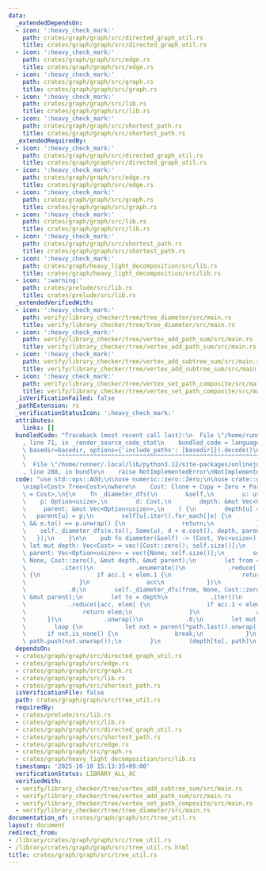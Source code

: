 ```yaml
---
data:
  _extendedDependsOn:
  - icon: ':heavy_check_mark:'
    path: crates/graph/graph/src/directed_graph_util.rs
    title: crates/graph/graph/src/directed_graph_util.rs
  - icon: ':heavy_check_mark:'
    path: crates/graph/graph/src/edge.rs
    title: crates/graph/graph/src/edge.rs
  - icon: ':heavy_check_mark:'
    path: crates/graph/graph/src/graph.rs
    title: crates/graph/graph/src/graph.rs
  - icon: ':heavy_check_mark:'
    path: crates/graph/graph/src/lib.rs
    title: crates/graph/graph/src/lib.rs
  - icon: ':heavy_check_mark:'
    path: crates/graph/graph/src/shortest_path.rs
    title: crates/graph/graph/src/shortest_path.rs
  _extendedRequiredBy:
  - icon: ':heavy_check_mark:'
    path: crates/graph/graph/src/directed_graph_util.rs
    title: crates/graph/graph/src/directed_graph_util.rs
  - icon: ':heavy_check_mark:'
    path: crates/graph/graph/src/edge.rs
    title: crates/graph/graph/src/edge.rs
  - icon: ':heavy_check_mark:'
    path: crates/graph/graph/src/graph.rs
    title: crates/graph/graph/src/graph.rs
  - icon: ':heavy_check_mark:'
    path: crates/graph/graph/src/lib.rs
    title: crates/graph/graph/src/lib.rs
  - icon: ':heavy_check_mark:'
    path: crates/graph/graph/src/shortest_path.rs
    title: crates/graph/graph/src/shortest_path.rs
  - icon: ':heavy_check_mark:'
    path: crates/graph/heavy_light_decomposition/src/lib.rs
    title: crates/graph/heavy_light_decomposition/src/lib.rs
  - icon: ':warning:'
    path: crates/prelude/src/lib.rs
    title: crates/prelude/src/lib.rs
  _extendedVerifiedWith:
  - icon: ':heavy_check_mark:'
    path: verify/library_checker/tree/tree_diameter/src/main.rs
    title: verify/library_checker/tree/tree_diameter/src/main.rs
  - icon: ':heavy_check_mark:'
    path: verify/library_checker/tree/vertex_add_path_sum/src/main.rs
    title: verify/library_checker/tree/vertex_add_path_sum/src/main.rs
  - icon: ':heavy_check_mark:'
    path: verify/library_checker/tree/vertex_add_subtree_sum/src/main.rs
    title: verify/library_checker/tree/vertex_add_subtree_sum/src/main.rs
  - icon: ':heavy_check_mark:'
    path: verify/library_checker/tree/vertex_set_path_composite/src/main.rs
    title: verify/library_checker/tree/vertex_set_path_composite/src/main.rs
  _isVerificationFailed: false
  _pathExtension: rs
  _verificationStatusIcon: ':heavy_check_mark:'
  attributes:
    links: []
  bundledCode: "Traceback (most recent call last):\n  File \"/home/runner/.local/lib/python3.12/site-packages/onlinejudge_verify/documentation/build.py\"\
    , line 71, in _render_source_code_stat\n    bundled_code = language.bundle(stat.path,\
    \ basedir=basedir, options={'include_paths': [basedir]}).decode()\n          \
    \         ^^^^^^^^^^^^^^^^^^^^^^^^^^^^^^^^^^^^^^^^^^^^^^^^^^^^^^^^^^^^^^^^^^^^^^^^^^^^^^^^^\n\
    \  File \"/home/runner/.local/lib/python3.12/site-packages/onlinejudge_verify/languages/rust.py\"\
    , line 288, in bundle\n    raise NotImplementedError\nNotImplementedError\n"
  code: "use std::ops::Add;\n\nuse numeric::zero::Zero;\n\nuse crate::graph::Tree;\n\
    \nimpl<Cost> Tree<Cost>\nwhere\n    Cost: Clone + Copy + Zero + PartialOrd + Add<Output\
    \ = Cost>,\n{\n    fn _diameter_dfs(\n        &self,\n        u: usize,\n    \
    \    p: Option<usize>,\n        d: Cost,\n        depth: &mut Vec<Cost>,\n   \
    \     parent: &mut Vec<Option<usize>>,\n    ) {\n        depth[u] = d;\n     \
    \   parent[u] = p;\n        self[u].iter().for_each(|e| {\n            if p.is_some()\
    \ && e.to() == p.unwrap() {\n                return;\n            }\n        \
    \    self._diameter_dfs(e.to(), Some(u), d + e.cost(), depth, parent);\n     \
    \   });\n    }\n\n    pub fn diameter(&self) -> (Cost, Vec<usize>) {\n       \
    \ let mut depth: Vec<Cost> = vec![Cost::zero(); self.size()];\n        let mut\
    \ parent: Vec<Option<usize>> = vec![None; self.size()];\n        self._diameter_dfs(0,\
    \ None, Cost::zero(), &mut depth, &mut parent);\n        let from = depth\n  \
    \          .iter()\n            .enumerate()\n            .reduce(|acc, elem|\
    \ {\n                if acc.1 < elem.1 {\n                    return elem;\n \
    \               }\n                acc\n            })\n            .unwrap()\n\
    \            .0;\n        self._diameter_dfs(from, None, Cost::zero(), &mut depth,\
    \ &mut parent);\n        let to = depth\n            .iter()\n            .enumerate()\n\
    \            .reduce(|acc, elem| {\n                if acc.1 < elem.1 {\n    \
    \                return elem;\n                }\n                acc\n      \
    \      })\n            .unwrap()\n            .0;\n        let mut path = vec![to];\n\
    \        loop {\n            let nxt = parent[*path.last().unwrap()];\n      \
    \      if nxt.is_none() {\n                break;\n            }\n           \
    \ path.push(nxt.unwrap());\n        }\n        (depth[to], path)\n    }\n}\n"
  dependsOn:
  - crates/graph/graph/src/directed_graph_util.rs
  - crates/graph/graph/src/edge.rs
  - crates/graph/graph/src/graph.rs
  - crates/graph/graph/src/lib.rs
  - crates/graph/graph/src/shortest_path.rs
  isVerificationFile: false
  path: crates/graph/graph/src/tree_util.rs
  requiredBy:
  - crates/prelude/src/lib.rs
  - crates/graph/graph/src/lib.rs
  - crates/graph/graph/src/directed_graph_util.rs
  - crates/graph/graph/src/shortest_path.rs
  - crates/graph/graph/src/edge.rs
  - crates/graph/graph/src/graph.rs
  - crates/graph/heavy_light_decomposition/src/lib.rs
  timestamp: '2025-10-18 15:13:35+09:00'
  verificationStatus: LIBRARY_ALL_AC
  verifiedWith:
  - verify/library_checker/tree/vertex_add_subtree_sum/src/main.rs
  - verify/library_checker/tree/vertex_add_path_sum/src/main.rs
  - verify/library_checker/tree/vertex_set_path_composite/src/main.rs
  - verify/library_checker/tree/tree_diameter/src/main.rs
documentation_of: crates/graph/graph/src/tree_util.rs
layout: document
redirect_from:
- /library/crates/graph/graph/src/tree_util.rs
- /library/crates/graph/graph/src/tree_util.rs.html
title: crates/graph/graph/src/tree_util.rs
---
```

